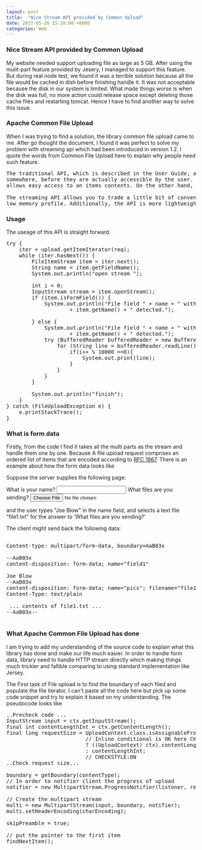 ```yaml
---
layout: post
title:  "Nice Stream API provided by Common Upload"
date: 2017-05-26 15:10:00 +0000
categories: Web
---
```


### Nice Stream API provided by Common Upload

My website needed support uploading  file as large as 5 GB. After using the mulit-part feature provided by Jesery, I managed to support this feature. But during real node test, we found it was a terrible solution because all the file would be cached in dish before finishing handle it.  It was not acceptable because the disk in our system is limited.  What made things worse is when the disk was full, no more action could release space except deleting those cache files and restarting tomcat. Hence I have to find another way to solve this issue.

### Apache Common File Upload

When I was trying to find a solution, the library common file upload came to me. After go thought the document,  I found it was perfect to solve my problem with streaming api which had been introduced in version 1.2.  I quote the words from Common File Upload  here to explain why people need such feature. 

<pre>
The traditional API, which is described in the User Guide, assumes, that file items must be stored 
somewhere, before they are actually accessible by the user. This approach is convenient, because it
allows easy access to an items contents. On the other hand, it is memory and time consuming.

The streaming API allows you to trade a little bit of convenience for optimal performance and and a
low memory profile. Additionally, the API is more lightweight, thus easier to understand
</pre>


### Usage
The useage of  this API is straight forward. 

<pre>
try {
    iter = upload.getItemIterator(req);
    while (iter.hasNext()) {
        FileItemStream item = iter.next();
        String name = item.getFieldName();
        System.out.println("open stream ");

        int i = 0;
        InputStream stream = item.openStream();
        if (item.isFormField()) {
            System.out.println("File field " + name + " with file name "
                    + item.getName() + " detected.");

        } else {
            System.out.println("File field " + name + " with file name "
                    + item.getName() + " detected.");
            try (BufferedReader bufferedReader = new BufferedReader(new InputStreamReader(stream))) {
                for (String line = bufferedReader.readLine(); line != null; line = bufferedReader.readLine()) {
                    if(i++ % 10000 ==0){
                        System.out.print(line);
                    }
                }
            }
        }

        System.out.println("finish");
    }
} catch (FileUploadException e) {
    e.printStackTrace();
}</pre>


### What is form data  

Firstly, from the code I find it takes all the multi parts as the stream and handle them one by one. Because A file upload request comprises an ordered list of items that are encoded according to [RFC 1867](http://www.ietf.org/rfc/rfc1867.txt). There is an example about how the form data looks like 

Suppose the server supplies the following page:

 <FORM ACTION="http://server.dom/cgi/handle"
       ENCTYPE="multipart/form-data"
       METHOD=POST>
 What is your name? <INPUT TYPE=TEXT NAME=submitter>
 What files are you sending? <INPUT TYPE=FILE NAME=pics>
 </FORM>

and the user types "Joe Blow" in the name field, and selects a text
file "file1.txt" for the answer to 'What files are you sending?'

The client might send back the following data:

<pre>

Content-type: multipart/form-data, boundary=AaB03x

--AaB03x
content-disposition: form-data; name="field1"

Joe Blow
--AaB03x
content-disposition: form-data; name="pics"; filename="file1.txt"
Content-Type: text/plain

 ... contents of file1.txt ...
--AaB03x--

</pre>


### What Apache Common File Upload has done 
I am trying to add my understanding of the source code to explain what this library has done and make our life much easier. In order to handle form data, library need to handle HTTP stream directly which making things much trickier and fallible comparing to using standard implementation like Jersey. 

The First task of File upload is to find the boundary of each filed and populate the file iterator. 
I can't paste all the code here but pick up some code snippet and try to explain it based on my understanding. The pseudocode looks like 

<pre>
..Precheck code ...
InputStream input = ctx.getInputStream();
final int contentLengthInt = ctx.getContentLength();
final long requestSize = UploadContext.class.isAssignableFrom(ctx.getClass())
                         // Inline conditional is OK here CHECKSTYLE:OFF
                         ? ((UploadContext) ctx).contentLength()
                         : contentLengthInt;
                         // CHECKSTYLE:ON
..Check request size...

boundary = getBoundary(contentType);
// In order to notifier client the progress of upload 
notifier = new MultipartStream.ProgressNotifier(listener, requestSize);

// Create the multipart stream
multi = new MultipartStream(input, boundary, notifier);
multi.setHeaderEncoding(charEncoding);

skipPreamble = true;

// put the pointer to the first item
findNextItem();


</pre>
